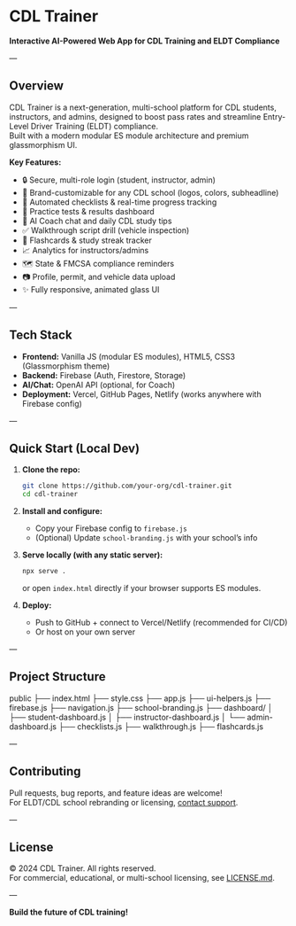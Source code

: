 # CDL Trainer

**Interactive AI-Powered Web App for CDL Training and ELDT Compliance**

—

## Overview

CDL Trainer is a next-generation, multi-school platform for CDL students, instructors, and admins, designed to boost pass rates and streamline Entry-Level Driver Training (ELDT) compliance.  
Built with a modern modular ES module architecture and premium glassmorphism UI.

**Key Features:**

- 🔒 Secure, multi-role login (student, instructor, admin)
- 🎨 Brand-customizable for any CDL school (logos, colors, subheadline)
- 📝 Automated checklists & real-time progress tracking
- 🧪 Practice tests & results dashboard
- 🤖 AI Coach chat and daily CDL study tips
- ✅ Walkthrough script drill (vehicle inspection)
- 🚦 Flashcards & study streak tracker
- 📈 Analytics for instructors/admins
- 🗺️ State & FMCSA compliance reminders
- 📷 Profile, permit, and vehicle data upload
- ✨ Fully responsive, animated glass UI

—

## Tech Stack

- **Frontend:** Vanilla JS (modular ES modules), HTML5, CSS3 (Glassmorphism theme)
- **Backend:** Firebase (Auth, Firestore, Storage)
- **AI/Chat:** OpenAI API (optional, for Coach)
- **Deployment:** Vercel, GitHub Pages, Netlify (works anywhere with Firebase config)

—

## Quick Start (Local Dev)

1. **Clone the repo:**

   ```sh
   git clone https://github.com/your-org/cdl-trainer.git
   cd cdl-trainer
   ```

2. **Install and configure:**
   - Copy your Firebase config to `firebase.js`
   - (Optional) Update `school-branding.js` with your school’s info

3. **Serve locally (with any static server):**

   ```sh
   npx serve .
   ```

   or open `index.html` directly if your browser supports ES modules.

4. **Deploy:**
   - Push to GitHub + connect to Vercel/Netlify (recommended for CI/CD)
   - Or host on your own server

—

## Project Structure

public
├── index.html
├── style.css
├── app.js
├── ui-helpers.js
├── firebase.js
├── navigation.js
├── school-branding.js
├── dashboard/
│ ├── student-dashboard.js
│ ├── instructor-dashboard.js
│ └── admin-dashboard.js
├── checklists.js
├── walkthrough.js
├── flashcards.js

—

## Contributing

Pull requests, bug reports, and feature ideas are welcome!  
For ELDT/CDL school rebranding or licensing, [contact support](mailto:info@cdltrainer.com).

—

## License

© 2024 CDL Trainer. All rights reserved.  
For commercial, educational, or multi-school licensing, see [LICENSE.md](LICENSE.md).

—

**Build the future of CDL training!**

